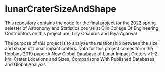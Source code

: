 # lunarCraterSizeAndShape

This repository contains the code for the final project for the 2022 spring selester of Astronomy and Statistics course at Olin College Of Engineering.
Contributors on this project are: Lilly O'saurus and Riya Agarwal

The purpose of this project is to analyze the relationship between the size and shape of Lunar impact craters. Data for this project comes form the Robbins 2019 paper:A New Global Database of Lunar Impact Craters >1–2 km: Crater Locations and Sizes, Comparisons With Published Databases, and Global Analysis
